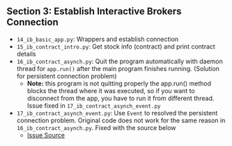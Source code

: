 ## Section 3: Establish Interactive Brokers Connection  

- `14_ib_basic_app.py`: Wrappers and establish connection
- `15_ib_contract_intro.py`: Get stock info (contract) and print contract details
- `16_ib_contract_asynch.py`: Quit the program automatically with daemon thread for `app.run()` after the main program finishes running. (Solution for persistent connection problem)
  - **Note:** this program is not quitting properly the app.run() method blocks the thread where it was executed, so if you want to disconnect from the app, you have to run it from different thread. Issue fixed in `17_ib_contract_asynch_event.py`
- `17_ib_contract_asynch_event.py`: Use `Event` to resolved the persistent connection problem. Original code does not work for the same reason in `16_ib_contract_asynch.py`. Fixed with the source below
  - [Issue Source](https://www.udemy.com/course/algorithmic-trading-using-interactive-brokers-python-api/learn/lecture/22211930#questions/12709998)
